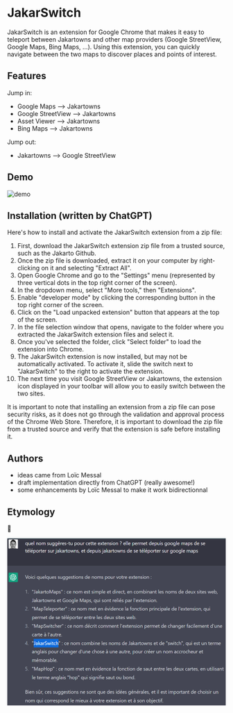 # JakarSwitch

JakarSwitch is an extension for Google Chrome that makes it easy to teleport between Jakartowns and other map providers (Google StreetView, Google Maps, Bing Maps, ...). Using this extension, you can quickly navigate between the two maps to discover places and points of interest.

## Features
Jump in: 
- Google Maps --> Jakartowns
- Google StreetView --> Jakartowns
- Asset Viewer --> Jakartowns
- Bing Maps --> Jakartowns

Jump out:
- Jakartowns --> Google StreetView

## Demo
![demo](doc/demo_jakarswitch.gif)

## Installation (written by ChatGPT)

Here's how to install and activate the JakarSwitch extension from a zip file:

1. First, download the JakarSwitch extension zip file from a trusted source, such as the Jakarto Github.
2. Once the zip file is downloaded, extract it on your computer by right-clicking on it and selecting "Extract All".
3. Open Google Chrome and go to the "Settings" menu (represented by three vertical dots in the top right corner of the screen).
4. In the dropdown menu, select "More tools," then "Extensions".
5. Enable "developer mode" by clicking the corresponding button in the top right corner of the screen.
6. Click on the "Load unpacked extension" button that appears at the top of the screen.
7. In the file selection window that opens, navigate to the folder where you extracted the JakarSwitch extension files and select it.
8. Once you've selected the folder, click "Select folder" to load the extension into Chrome.
9. The JakarSwitch extension is now installed, but may not be automatically activated. To activate it, slide the switch next to "JakarSwitch" to the right to activate the extension.
10. The next time you visit Google StreetView or Jakartowns, the extension icon displayed in your toolbar will allow you to easily switch between the two sites.

It is important to note that installing an extension from a zip file can pose security risks, as it does not go through the validation and approval process of the Chrome Web Store. Therefore, it is important to download the zip file from a trusted source and verify that the extension is safe before installing it.


## Authors
- ideas came from Loïc Messal
- draft implementation directly from ChatGPT (really awesome!)
- some enhancements by Loïc Messal to make it work bidirectionnal

## Etymology

🤣

![chatgpt](doc/etymology.png)
